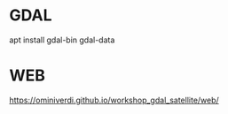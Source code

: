 


# GDAL
apt install gdal-bin gdal-data 

# WEB
https://ominiverdi.github.io/workshop_gdal_satellite/web/